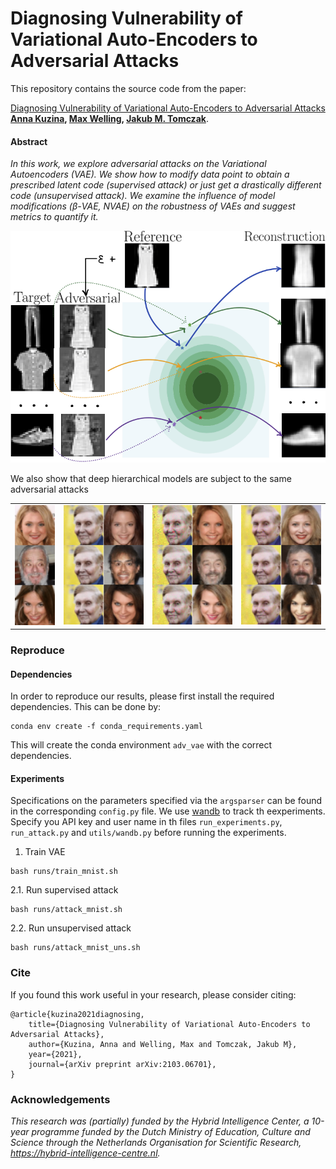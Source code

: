 # Diagnosing Vulnerability of Variational Auto-Encoders to Adversarial Attacks

This repository contains the source code from the paper:

[Diagnosing Vulnerability of Variational Auto-Encoders to Adversarial Attacks](https://arxiv.org/abs/2103.06701) 
<br/>**[Anna Kuzina](https://akuzina.github.io/), [Max Welling](https://staff.fnwi.uva.nl/m.welling/), [Jakub M. Tomczak](https://jmtomczak.github.io/)**.
#### Abstract
*In this work, we explore adversarial attacks on the Variational Autoencoders (VAE). We show how to modify data point to obtain a prescribed latent code (supervised attack) or just get a drastically different code (unsupervised attack). We examine the influence of model modifications ($\beta$-VAE, NVAE) on the robustness of VAEs and suggest metrics to quantify it.*

<img src="img/intro_im.png" alt="superised attack" width="700"/>

We also show that deep hierarchical models are subject to the same adversarial attacks
<table><tr>
<td> <img src="img/nvae_Target.png" alt="Drawing" style="width: 100px;"/> </td>
<td> <img src="img/Sup_sample_c1.png" alt="Drawing" style="width: 200px;"/> </td>
<td> <img src="img/Sup_sample_c2.png" alt="Drawing" style="width: 200px;"/> </td>
<td> <img src="img/Sup_sample_c4.png" alt="Drawing" style="width: 200px;"/> </td>
</tr></table>

### Reproduce

#### Dependencies
In order to reproduce our results, please first install the required dependencies. This can be done by:
```
conda env create -f conda_requirements.yaml
```
This will create the conda environment `adv_vae` with the correct dependencies.

#### Experiments 
Specifications on the parameters specified via the `argsparser` can be found in the corresponding `config.py` file.
We use [wandb](https://wandb.ai) to track th eexperiments. Specify you API key and user name in th files `run_experiments.py`, `run_attack.py` and `utils/wandb.py` before running the experiments.  

1. Train VAE
```
bash runs/train_mnist.sh
```
2.1. Run supervised attack
```
bash runs/attack_mnist.sh
```
2.2. Run unsupervised attack
```
bash runs/attack_mnist_uns.sh
```

### Cite
If you found this work useful in your research, please consider citing:
```
@article{kuzina2021diagnosing,
	title={Diagnosing Vulnerability of Variational Auto-Encoders to Adversarial Attacks},
	author={Kuzina, Anna and Welling, Max and Tomczak, Jakub M},
	year={2021},
    journal={arXiv preprint arXiv:2103.06701},
}
```

### Acknowledgements
*This research was (partially) funded by the Hybrid Intelligence Center, a 10-year programme  funded by the Dutch Ministry of Education, Culture and Science through the Netherlands  Organisation for Scientific Research, https://hybrid-intelligence-centre.nl.*